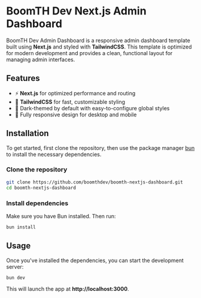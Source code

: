 # BoomTH Dev Next.js Admin Dashboard

BoomTH Dev Admin Dashboard is a responsive admin dashboard template built using **Next.js** and styled with **TailwindCSS**. This template is optimized for modern development and provides a clean, functional layout for managing admin interfaces.

## Features

- ⚡️ **Next.js** for optimized performance and routing
- 💨 **TailwindCSS** for fast, customizable styling
- 🎨 Dark-themed by default with easy-to-configure global styles
- 📱 Fully responsive design for desktop and mobile

## Installation

To get started, first clone the repository, then use the package manager [bun](https://bun.sh/) to install the necessary dependencies.

### Clone the repository

```bash
git clone https://github.com/boomthdev/boomth-nextjs-dashboard.git
cd boomth-nextjs-dashboard
```
### Install dependencies
Make sure you have Bun installed. Then run:

```bash
bun install
```

## Usage

Once you've installed the dependencies, you can start the development server:

```bash
bun dev
```

This will launch the app at **http://localhost:3000**.